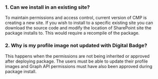 ### 1. Can we install in an existing site?

 To maintain permissions and access control, current version of CMP is creating a new site. If you wish to install to a specific existing site you can download the source code and modify the location of SharePoint site the package installs to. This would require a recompile of the package.

### 2. Why is my profile image not updated with Digital Badge?

 This happens when the permissions are not being inherited or approved after deploying package. The users must be able to update their profile images and Graph API permissions must have also been approved during package install. 